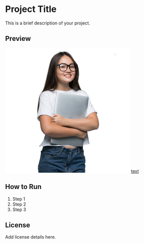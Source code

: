 # Project Title

This is a brief description of your project.

## Preview

![Project Preview](1.png)
[text](2.pngs)
## How to Run

1. Step 1
2. Step 2
3. Step 3

## License

Add license details here.
